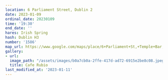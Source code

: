 ```yaml
---
location: 6 Parliament Street, Dublin 2
date: 2023-01-09
ordinal_date: 20230109
time: '19:30'
end_date: ''
hares: Irish Spring
hash: Dublin H3
number: '1586'
map_url: https://www.google.com/maps/place/6+Parliament+St,+Temple+Bar,+Dublin/@53.3444848,-6.2697383,17z/data=!3m1!4b1!4m5!3m4!1s0x48670e9d4ff0458b:0xa9c514f4ffae6806!8m2!3d53.3444848!4d-6.2671634
gallery:
- url: 
  image_path: "/assets/images/b0a7cb0a-2ffe-417d-ad72-6915e2be8c08.jpeg"
  title: Cafe Rubio
last_modified_at: '2023-01-11'
---
```


